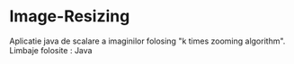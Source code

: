 # Image-Resizing
Aplicatie java de scalare a imaginilor folosing "k times zooming algorithm".
Limbaje folosite : Java 
